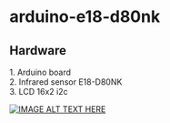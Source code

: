 # arduino-e18-d80nk
<h2>Hardware</h2>
1. Arduino board <br>
2. Infrared sensor E18-D80NK<br>
3. LCD 16x2 i2c <br>

[![IMAGE ALT TEXT HERE](https://img.youtube.com/vi/W-uyWbnVH88/0.jpg)](https://www.youtube.com/watch?v=W-uyWbnVH88)
